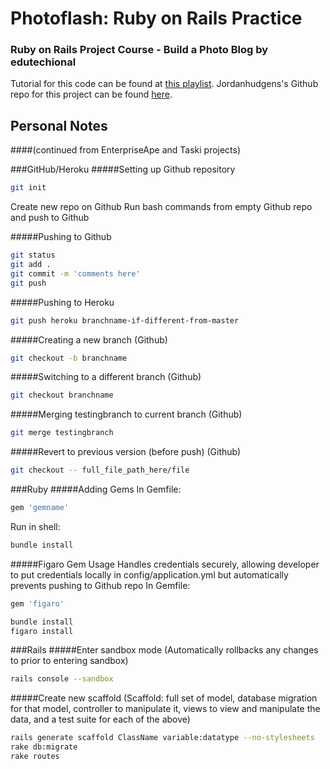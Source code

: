 Photoflash: Ruby on Rails Practice
========================================

### Ruby on Rails Project Course - Build a Photo Blog by edutechional

Tutorial for this code can be found at [this playlist](https://www.youtube.com/playlist?list=PLgYiyoyNPrv8af7ek9qwSeHqOfdXQhe7v). Jordanhudgens's Github repo for this project can be found [here](https://github.com/jordanhudgens/photoflash).


## Personal Notes
####(continued from EnterpriseApe and Taski projects)

###GitHub/Heroku
#####Setting up Github repository
```bash
git init
```
Create new repo on Github
Run bash commands from empty Github repo and push to Github

#####Pushing to Github
```bash
git status
git add .
git commit -m 'comments here'
git push
```

#####Pushing to Heroku
```bash
git push heroku branchname-if-different-from-master
```

#####Creating a new branch (Github)
```bash
git checkout -b branchname
```

#####Switching to a different branch (Github)
```bash
git checkout branchname
```

#####Merging testingbranch to current branch (Github)
```bash
git merge testingbranch
```

#####Revert to previous version (before push) (Github)
```bash
git checkout -- full_file_path_here/file
```


###Ruby
#####Adding Gems
In Gemfile:
```ruby
gem 'gemname'
```
Run in shell:
```bash
bundle install
```

#####Figaro Gem Usage
Handles credentials securely, allowing developer to put credentials locally in config/application.yml but automatically prevents pushing to Github repo
In Gemfile:
```ruby
gem 'figaro'
```
```bash
bundle install
figaro install
```


###Rails
#####Enter sandbox mode
(Automatically rollbacks any changes to prior to entering sandbox)
```bash
rails console --sandbox
```

#####Create new scaffold
(Scaffold: full set of model, database migration for that model, controller to manipulate it, views to view and manipulate the data, and a test suite for each of the above)
```bash
rails generate scaffold ClassName variable:datatype --no-stylesheets
rake db:migrate
rake routes
```
